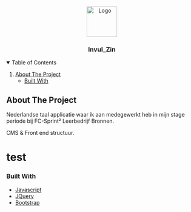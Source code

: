 <!-- PROJECT LOGO -->
<br />
<p align="center">
  <a href="https://github.com/othneildrew/Best-README-Template">
    <img src="images/logo.png" alt="Logo" width="80" height="80">
  </a>

  <h3 align="center">Invul_Zin</h3>


<!-- TABLE OF CONTENTS -->
<details open="Closed">
  <summary>Table of Contents</summary>
  <ol>
    <li>
      <a href="#about-the-project">About The Project</a>
      <ul>
        <li><a href="#built-with">Built With</a></li>
      </ul>
    </li>
  </ol>
</details>



<!-- ABOUT THE PROJECT -->
## About The Project
Nederlandse taal applicatie waar ik aan medegewerkt heb in mijn stage periode bij FC-Sprint² Leerbedrijf Bronnen.

CMS & Front end structuur.

<h1>test</h1>


### Built With
* [Javascript](https://www.javascript.com/)
* [JQuery](https://jquery.com)
* [Bootstrap](https://getbootstrap.com)
